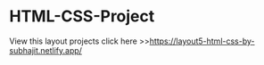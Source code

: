 # HTML-CSS-Project
View this layout projects click here >>https://layout5-html-css-by-subhajit.netlify.app/
